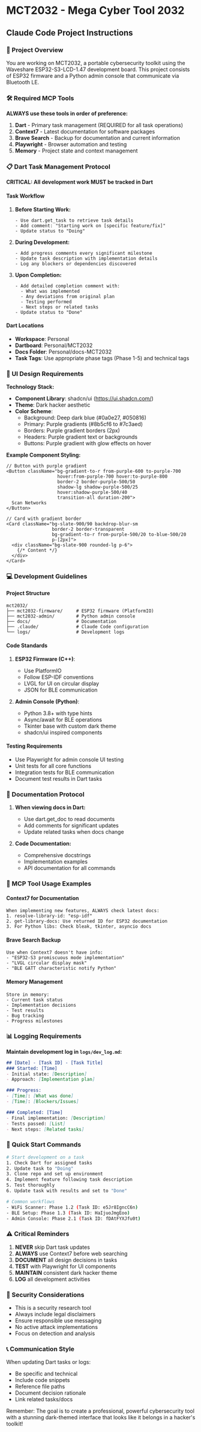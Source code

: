 # MCT2032 - Mega Cyber Tool 2032
## Claude Code Project Instructions

### 🎯 Project Overview
You are working on MCT2032, a portable cybersecurity toolkit using the Waveshare ESP32-S3-LCD-1.47 development board. This project consists of ESP32 firmware and a Python admin console that communicate via Bluetooth LE.

### 🛠️ Required MCP Tools
**ALWAYS use these tools in order of preference:**
1. **Dart** - Primary task management (REQUIRED for all task operations)
2. **Context7** - Latest documentation for software packages
3. **Brave Search** - Backup for documentation and current information
4. **Playwright** - Browser automation and testing
5. **Memory** - Project state and context management

### 📋 Dart Task Management Protocol

**CRITICAL: All development work MUST be tracked in Dart**

#### Task Workflow
1. **Before Starting Work:**
   ```
   - Use dart.get_task to retrieve task details
   - Add comment: "Starting work on [specific feature/fix]"
   - Update status to "Doing"
   ```

2. **During Development:**
   ```
   - Add progress comments every significant milestone
   - Update task description with implementation details
   - Log any blockers or dependencies discovered
   ```

3. **Upon Completion:**
   ```
   - Add detailed completion comment with:
     - What was implemented
     - Any deviations from original plan
     - Testing performed
     - Next steps or related tasks
   - Update status to "Done"
   ```

#### Dart Locations
- **Workspace**: Personal
- **Dartboard**: Personal/MCT2032
- **Docs Folder**: Personal/docs-MCT2032
- **Task Tags**: Use appropriate phase tags (Phase 1-5) and technical tags

### 🎨 UI Design Requirements

**Technology Stack:**
- **Component Library**: shadcn/ui (https://ui.shadcn.com/)
- **Theme**: Dark hacker aesthetic
- **Color Scheme**:
  - Background: Deep dark blue (#0a0e27, #050816)
  - Primary: Purple gradients (#8b5cf6 to #7c3aed)
  - Borders: Purple gradient borders (2px)
  - Headers: Purple gradient text or backgrounds
  - Buttons: Purple gradient with glow effects on hover

**Example Component Styling:**
```tsx
// Button with purple gradient
<Button className="bg-gradient-to-r from-purple-600 to-purple-700 
                   hover:from-purple-700 hover:to-purple-800 
                   border-2 border-purple-500/50 
                   shadow-lg shadow-purple-500/25
                   hover:shadow-purple-500/40 
                   transition-all duration-200">
  Scan Networks
</Button>

// Card with gradient border
<Card className="bg-slate-900/90 backdrop-blur-sm 
                 border-2 border-transparent 
                 bg-gradient-to-r from-purple-500/20 to-blue-500/20 
                 p-[2px]">
  <div className="bg-slate-900 rounded-lg p-6">
    {/* Content */}
  </div>
</Card>
```

### 💻 Development Guidelines

#### Project Structure
```
mct2032/
├── mct2032-firmware/     # ESP32 firmware (PlatformIO)
├── mct2032-admin/        # Python admin console
├── docs/                 # Documentation
├── .claude/              # Claude Code configuration
└── logs/                 # Development logs
```

#### Code Standards
1. **ESP32 Firmware (C++)**:
   - Use PlatformIO
   - Follow ESP-IDF conventions
   - LVGL for UI on circular display
   - JSON for BLE communication

2. **Admin Console (Python)**:
   - Python 3.8+ with type hints
   - Async/await for BLE operations
   - Tkinter base with custom dark theme
   - shadcn/ui inspired components

#### Testing Requirements
- Use Playwright for admin console UI testing
- Unit tests for all core functions
- Integration tests for BLE communication
- Document test results in Dart tasks

### 📝 Documentation Protocol

1. **When viewing docs in Dart:**
   - Use dart.get_doc to read documents
   - Add comments for significant updates
   - Update related tasks when docs change

2. **Code Documentation:**
   - Comprehensive docstrings
   - Implementation examples
   - API documentation for all commands

### 🔧 MCP Tool Usage Examples

#### Context7 for Documentation
```
When implementing new features, ALWAYS check latest docs:
1. resolve-library-id: "esp-idf" 
2. get-library-docs: Use returned ID for ESP32 documentation
3. For Python libs: Check bleak, tkinter, asyncio docs
```

#### Brave Search Backup
```
Use when Context7 doesn't have info:
- "ESP32-S3 promiscuous mode implementation"
- "LVGL circular display mask"
- "BLE GATT characteristic notify Python"
```

#### Memory Management
```
Store in memory:
- Current task status
- Implementation decisions
- Test results
- Bug tracking
- Progress milestones
```

### 📊 Logging Requirements

**Maintain development log in `logs/dev_log.md`:**
```markdown
## [Date] - [Task ID] - [Task Title]
### Started: [Time]
- Initial state: [Description]
- Approach: [Implementation plan]

### Progress:
- [Time]: [What was done]
- [Time]: [Blockers/Issues]

### Completed: [Time]
- Final implementation: [Description]
- Tests passed: [List]
- Next steps: [Related tasks]
```

### 🚀 Quick Start Commands

```bash
# Start development on a task
1. Check Dart for assigned tasks
2. Update task to "Doing"
3. Clone repo and set up environment
4. Implement feature following task description
5. Test thoroughly
6. Update task with results and set to "Done"

# Common workflows
- WiFi Scanner: Phase 1.2 (Task ID: e5Jr8IgncC6n)
- BLE Setup: Phase 1.3 (Task ID: HaIjuoJmgEoo)
- Admin Console: Phase 2.1 (Task ID: fDAtFYXJfu0t)
```

### ⚠️ Critical Reminders

1. **NEVER** skip Dart task updates
2. **ALWAYS** use Context7 before web searching
3. **DOCUMENT** all design decisions in tasks
4. **TEST** with Playwright for UI components
5. **MAINTAIN** consistent dark hacker theme
6. **LOG** all development activities

### 🔐 Security Considerations

- This is a security research tool
- Always include legal disclaimers
- Ensure responsible use messaging
- No active attack implementations
- Focus on detection and analysis

### 📞 Communication Style

When updating Dart tasks or logs:
- Be specific and technical
- Include code snippets
- Reference file paths
- Document decision rationale
- Link related tasks/docs

Remember: The goal is to create a professional, powerful cybersecurity tool with a stunning dark-themed interface that looks like it belongs in a hacker's toolkit!